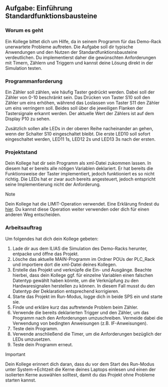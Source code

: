 ## Aufgabe: Einführung Standardfunktionsbausteine

### Worum es geht

Ein Kollege bittet dich um Hilfe, da in seinem Programm für das Demo-Rack unerwartete Probleme auftreten. 
Die Aufgabe soll dir typische Anwendungen und den Nutzen der Standardfunktionsbausteine verdeutlichen. 
Du implementierst daher die gewünschten Anforderungen mit Timern, Zählern und Triggern und kannst deine Lösung direkt in der Simulation testen.

### Programmanforderung

Ein Zähler soll zählen, wie häufig Taster gedrückt werden. 
Dabei soll der Zähler von 0-10 beschränkt sein.
Das Drücken von Taster S10 soll den Zähler um eins erhöhen, während das Loslassen von Taster S11 den Zähler um eins verringern soll. 
Beides soll über die jeweiligen Flanken der Tastersignale erkannt werden.
Der aktuelle Wert der Zählers ist auf dem Display P10 zu sehen.

Zusätzlich sollen alle LEDs in der oberen Reihe nacheinander an gehen, wenn der Schalter S10 eingeschaltet bleibt. 
Die erste LED10 soll sofort eingeschaltet werden, LED11 1s, LED12 2s und LED13 3s nach der ersten.

### Projektstand

Dein Kollege hat dir sein Programm als xml-Datei zukommen lassen. 
In diesem hat er bereits alle nötigen Variablen deklariert.
Er hat bereits die Funktionsweise der Taster implementiert, jedoch funktioniert es so nicht richtig. 
Die LEDs hat er zwar auch bereits angesteuert, jedoch entspricht seine Implementierung nicht der Anforderung.

> [!NOTE]
> Dein Kollege hat die LIMIT-Operation verwendet. Eine Erklärung findest du [hier](https://infosys.beckhoff.com/index.php?content=../content/1031/tc3_plc_intro/2528972171.html&id=). Du kannst diese Operation weiter verwenden oder dich für einen anderen Weg entscheiden.

### Arbeitsauftrag

Um folgendes hat dich dein Kollege gebeten:
1. Lade dir aus dem ILIAS die Simulation des Demo-Racks herunter, entpacke und öffne das Projekt.
2. Lösche das aktuelle MAIN-Programm im Ordner POUs der PLC_Rack und importiere dort die xml-Datei deines Kollegen.
3. Erstelle das Projekt und verknüpfe die Ein- und Ausgänge. Beachte hierbei, dass dein Kollege ggf. für einzelne Variablen einen falschen Datentyp gewählt haben könnte, um die Verknüpfung zu den Hardwaresignalen herstellen zu können. In diesem Fall musst du den Datentyp der Deklaration entsprechend korrigieren.
4. Starte das Projekt im Run-Modus, logge dich in beide SPS ein und starte sie.
5. Finde und erkläre kurz das auftretende Problem beim Zähler.
6. Verwende die bereits deklarierten Trigger und den Zähler, um das Programm nach den Anforderungen umzuschreiben. Vermeide dabei die Verwendung von bedingten Anweisungen (z.B. IF-Anweisungen).
7. Teste dein Programm.
8. Verwende anschließend die Timer, um die Anforderungen bezüglich der LEDs umzusetzen.
9. Teste dein Programm erneut.

> [!IMPORTANT]
> Dein Kollege erinnert dich daran, dass du vor dem Start des Run-Modus unter System->Echtzeit die Kerne deines Laptops einlesen und einen der isolierten Kerne auswählen solltest, damit du das Projekt ohne Probleme starten kannst.
